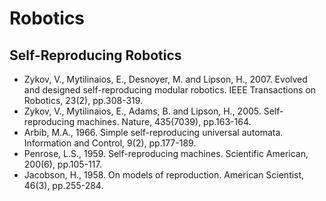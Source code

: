 # Robotics

## Self-Reproducing Robotics

* Zykov, V., Mytilinaios, E., Desnoyer, M. and Lipson, H., 2007. Evolved and designed self-reproducing modular robotics. IEEE Transactions on Robotics, 23(2), pp.308-319.
* Zykov, V., Mytilinaios, E., Adams, B. and Lipson, H., 2005. Self-reproducing machines. Nature, 435(7039), pp.163-164.
* Arbib, M.A., 1966. Simple self-reproducing universal automata. Information and Control, 9(2), pp.177-189.
* Penrose, L.S., 1959. Self-reproducing machines. Scientific American, 200(6), pp.105-117.
* Jacobson, H., 1958. On models of reproduction. American Scientist, 46(3), pp.255-284.

